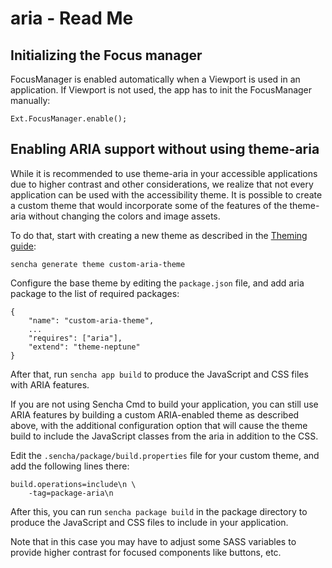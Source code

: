 # aria - Read Me

## Initializing the Focus manager

FocusManager is enabled automatically when a Viewport is used in an
application. If Viewport is not used, the app has to init the FocusManager
manually:

    Ext.FocusManager.enable();

## Enabling ARIA support without using theme-aria

While it is recommended to use theme-aria in your accessible applications
due to higher contrast and other considerations, we realize that not
every application can be used with the accessibility theme. It is possible
to create a custom theme that would incorporate some of the features of the
theme-aria without changing the colors and image assets.

To do that, start with creating a new theme as described in the
[Theming guide](http://docs.sencha.com/extjs/4.2.2/#!/guide/theming):

    sencha generate theme custom-aria-theme

Configure the base theme by editing the `package.json` file, and add aria
package to the list of required packages:

    {
        "name": "custom-aria-theme",
        ...
        "requires": ["aria"],
        "extend": "theme-neptune"
    }

After that, run `sencha app build` to produce the JavaScript and CSS files
with ARIA features.

If you are not using Sencha Cmd to build your application, you can still use
ARIA features by building a custom ARIA-enabled theme as described above,
with the additional configuration option that will cause the theme build to
include the JavaScript classes from the aria in addition to the CSS.

Edit the `.sencha/package/build.properties` file for your custom theme, and
add the following lines there:

    build.operations=include\n \
        -tag=package-aria\n

After this, you can run `sencha package build` in the package directory
to produce the JavaScript and CSS files to include in your application.

Note that in this case you may have to adjust some SASS variables to
provide higher contrast for focused components like buttons, etc.
